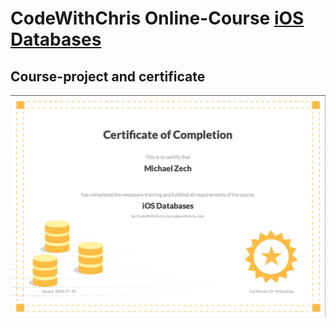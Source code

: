 # CodeWithChris Online-Course [iOS Databases](https://learn.codewithchris.com/courses/databases2)

## Course-project and certificate

![certificate](./cert.png)
